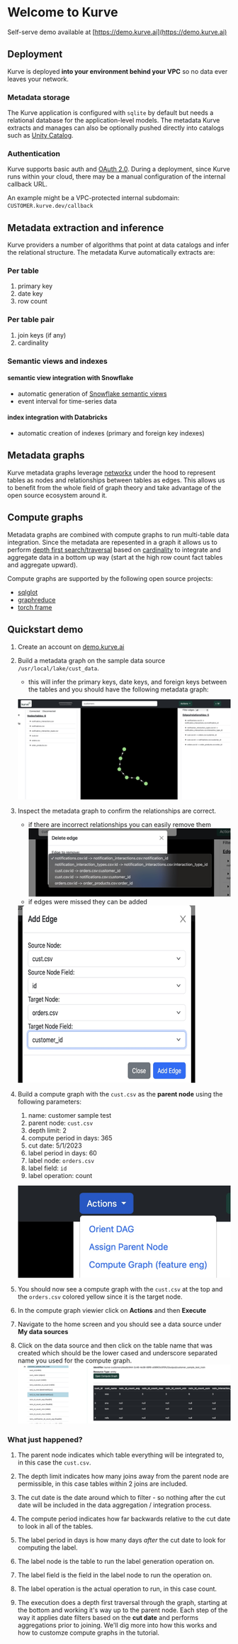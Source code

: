 # Welcome to Kurve

Self-serve demo available at [https://demo.kurve.ai](https://demo.kurve.ai)

## Deployment
Kurve is deployed <b>into your environment behind your VPC</b> so no data ever leaves
your network.

### Metadata storage
The Kurve application is configured with `sqlite` by default but needs a relational database for the application-level models.  The metadata Kurve extracts and manages can also be optionally pushed directly into catalogs such as [Unity Catalog](https://www.unitycatalog.io).

### Authentication
Kurve supports basic auth and [OAuth 2.0](https://oauth.net/2/).  During a deployment, since Kurve runs within your cloud, there may be a manual configuration of the internal callback URL.

An example might be a VPC-protected internal subdomain: `CUSTOMER.kurve.dev/callback`


## Metadata extraction and inference
Kurve providers a number of algorithms that point at data catalogs
and infer the relational structure.
The metadata Kurve automatically extracts are:

### Per table
1. primary key
2. date key
3. row count

### Per table pair
1. join keys (if any)
2. cardinality


### Semantic views and indexes

#### semantic view integration with Snowflake
- automatic generation of [Snowflake semantic views](https://docs.snowflake.com/en/sql-reference/info-schema/semantic_views)
- event interval for time-series data

#### index integration with Databricks
- automatic creation of indexes (primary and foreign key indexes)


## Metadata graphs
Kurve metadata graphs leverage [networkx](https://networkx.org) under the hood to represent tables as nodes and relationships between tables as edges.  This allows us to benefit from the whole field of graph theory and take advantage of the open source ecosystem around it.

## Compute graphs
Metadata graphs are combined with compute graphs to run multi-table data integration.  Since the metadata
are repesented in a graph it allows us to perform [depth first search/traversal](https://en.wikipedia.org/wiki/Depth-first_search) based on [cardinality](https://en.wikipedia.org/wiki/Cardinality_(data_modeling)) to
integrate and aggregate data in a bottom up way (start at the high row count fact tables and aggregate upward).

Compute graphs are supported by the following open source projects:

- [sqlglot](https://github.com/tobymao/sqlglot)
- [graphreduce](https://github.com/wesmadrigal/graphreduce)
- [torch frame](https://github.com/pyg-team/pytorch-frame)


## Quickstart demo
1. Create an account on [demo.kurve.ai](https://demo.kurve.ai)
2. Build a metadata graph on the sample data source `/usr/local/lake/cust_data`.
    - this will infer the primary keys, date keys, and foreign keys between the tables and you should have the following metadata graph:

    ![output](images/quickstart_graph1.jpg)

3. Inspect the metadata graph to confirm the relationships are correct.
    - if there are incorrect relationships you can easily remove them
    ![remove edge](images/quickstart_removeedge.jpg)
    - if edges were missed they can be added

    <img src="./images/quickstart_addedge.jpg" width="400" height="400">

4. Build a compute graph with the `cust.csv` as the <b>parent node</b> using the following parameters:
    1. name: customer sample test
    2. parent node: `cust.csv`
    3. depth limit: 2
    4. compute period in days: 365
    5. cut date: 5/1/2023
    6. label period in days: 60
    7. label node: `orders.csv`
    8. label field: `id`
    9. label operation: count

    ![create compute graph](images/quickstart_step2.jpg)

5. You should now see a compute graph with the `cust.csv` at the top and the `orders.csv` colored yellow since it is the target node.
6. In the compute graph viewier click on <b>Actions</b> and then <b>Execute</b>
7. Navigate to the home screen and you should see a data source under <b>My data sources</b>
8. Click on the data source and then click on the table name that was created which should
   be the lower cased and underscore separated name you used for the compute graph.
    ![integrated data](images/quickstart_step4.jpg)

### What just happened?
1. The parent node indicates which table everything will be integrated to, in this case the `cust.csv`.

2. The depth limit indicates how many joins away from the parent node are permissible, in this case tables within 2 joins are included.

3. The cut date is the date around which to filter - so nothing after the cut date will be included in the data aggregation / integration process.

4. The compute period indicates how far backwards relative to the cut date to look in all of the tables.

5. The label period in days is how many days <i>after</i> the cut date to look for computing the label.

6. The label node is the table to run the label generation operation on.

7. The label field is the field in the label node to run the operation on.

8. The label operation is the actual operation to run, in this case count.

9. The execution does a depth first traversal through the graph, starting at the bottom and working it's way up to the parent node.  Each step of the way it applies date filters based on the <b>cut date</b> and performs aggregations prior to joining.  We'll dig more into how this works and how to customze compute graphs in the tutorial.
